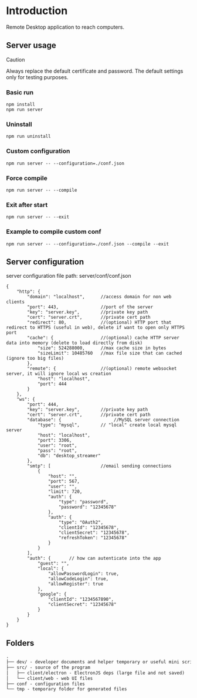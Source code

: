# Introduction
Remote Desktop application to reach computers.


## Server usage

> [!CAUTION]
> Always replace the default certificate and password. The default settings only for testing purposes.

### Basic run
```
npm install
npm run server
```

### Uninstall
```
npm run uninstall
```

### Custom configuration
```
npm run server -- --configuration=./conf.json
```

### Force compile
```
npm run server -- --compile
```

### Exit after start
```
npm run server -- --exit
```

### Example to compile custom conf
```
npm run server -- --configuration=./conf.json --compile --exit
```


## Server configuration
server configuration file path: server/conf/conf.json

```
{
    "http": {
        "domain": "localhost",      //access domain for non web clients
        "port": 443,                //port of the server
        "key": "server.key",		//private key path
        "cert": "server.crt",		//private cert path
        "redirect": 80,				//(optional) HTTP port that redirect to HTTPS (useful in web), delete if want to open only HTTPS port
        "cache": {                  //(optional) cache HTTP server data into memory (delete to load directly from disk)
            "size": 524288000, 		//max cache size in bytes
            "sizeLimit": 10485760   //max file size that can cached (ignore too big files)
        },
        "remote": {                 //(optional) remote websocket server, it will ignore local ws creation
            "host": "localhost",
            "port": 444
        }	
    },
    "ws": {
        "port": 444,
        "key": "server.key",		//private key path
        "cert": "server.crt",		//private cert path
        "database": {                    //MySQL server connection
            "type": "mysql",        // "local" create local mysql server
            "host": "localhost",
            "port": 3306,
            "user": "root",
            "pass": "root",
            "db": "desktop_streamer"
        },
        "smtp": [                   //email sending connections
            {
                "host": "",
                "port": 567,
                "user": "",
                "limit": 720,
                "auth": {
                    "type": "password",
                    "password": "12345678"
                },
                "auth": {
                    "type": "OAuth2",
                    "clientId": "12345678",
                    "clientSecret": "12345678",
                    "refreshToken": "12345678"
                }
            }
        ],
        "auth": {       // how can autenticate into the app
            "guest": "",
            "local": {
                "allowPasswordLogin": true,
                "allowCodeLogin": true,
                "allowRegister": true
            },
            "google": {
                "clientId": "1234567890",
                "clientSecret": "12345678"
            }
        }
    } 
}
```

## Folders
```md
.
├── dev/ - developer documents and helper temporary or useful mini scripts
├── src/ - source of the program
│   ├── client/electron - ElectronJS deps (large file and not saved)
│   └── client/web - web UI files
├── conf - configuration files
└── tmp - temporary folder for generated files
```